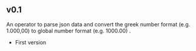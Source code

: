 
## v0.1

An operator to parse json data and convert the greek number format (e.g. 1.000,00) to global number format (e.g. 1000.00) .

* First version
